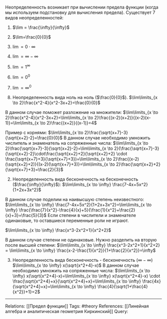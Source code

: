 Неопределенность возникает при вычислении предела функции (когда мы используем подстановку для вычисления предела). Существует 7 видов неопределенностей:
1. $\lim = \frac{\infty}{\infty}$
2. $\lim=\frac{0}{0}$
3. $\lim=0 \cdot \infty$
4. $\lim=\infty - \infty$
5. $\lim=1^{\infty}$
6. $\lim=0^0$
7. $\lim=\infty^{0}$

1. Неопределенность вида ноль на ноль ($\frac{0}{0}$).
$\lim\limits_{x \to 2}\frac{x^2-4}{x^2-3x+2}=\frac{0}{0}$

В данном случае поможет разложение на множители:
$\lim\limits_{x \to 2}\frac{x^2-4}{x^2-3x+2}=\lim\limits_{x \to 2}\frac{(x-2)(x+2)}{(x-2)(x-1)}=\lim\limits_{x \to 2}\frac{(x+2)}{(x-1)}=4$

Пример с корнями:
$\lim\limits_{x \to 2}\frac{\sqrt{x+7}-3}{\sqrt{x+2}-2}=\frac{0}{0}$
В данном случае необходимо умножить числитель и знаменатель на сопряженные числа: 
$\lim\limits_{x \to 2}\frac{\sqrt{x+7}-3}{\sqrt{x+2}-2}=\lim\limits_{x \to 2}(\frac{\sqrt{x+7}-3}{\sqrt{x+2}-2}\cdot\frac{\sqrt{x+2}+2}{\sqrt{x+2}+2} \cdot \frac{\sqrt{x+7}+3}{\sqrt{x+7}+3})=\lim\limits_{x \to 2}\frac{(x-2)(\sqrt{x+2}+2)}{(x-2)(\sqrt{x+7}+3)}=\lim\limits_{x \to 2}\frac{\sqrt{x+2}+2}{\sqrt{x+7}+3}=\frac{2}{3}$

2. Неопределенность вида бесконечность на бесконечность ($\frac{\infty}{\infty}$):
$\lim\limits_{x \to \infty} \frac{7-4x+5x^2}{1+2x+3x^2}$

В данном случае поделим на наивысшую степень неизвестного:
$\lim\limits_{x \to \infty} \frac{7-4x+5x^2}{1+2x+3x^2}=\lim\limits_{x \to \infty} \frac{\frac{7}{x^2}-\frac{4}{x}+5}{\frac{1}{x^2}+\frac{2}{x}+3}=\frac{5}{3}$
Если степени в числители и знаменателе одинаковые, то оставшиеся переменные роли не играют. 

$\lim\limits_{x \to \infty} \frac{x^3-2x^2+1}{x^2+2}$

В данном случае степени не одинаковые. Нужно разделить на вторую после высшей степени:
$\lim\limits_{x \to \infty} \frac{x^3-2x^2+1}{x^2+2} = \lim\limits_{x \to \infty} \frac{x-2-\frac{1}{x^2}}{1+\frac{2}{x^2}}=\infty$

3. Неопределенность вида бесконечность - бесконечность ($\infty - \infty$)
$\lim\limits_{x \to \infty} x(\sqrt{x^2+4}-x)$
В данном случае необходимо умножить на сопряженные числа:
$\lim\limits_{x \to \infty} x(\sqrt{x^2+4}-x)=\lim\limits_{x \to \infty} x(\sqrt{x^2+4}-x) \cdot \frac{\sqrt{x^2+4}+x}{\sqrt{x^2+4}+x}=\lim\limits_{x \to \infty} \frac{4x}{\sqrt{x^2+4}+x}=\lim\limits_{x \to \infty} \frac{4}{\sqrt{1+\frac{4}{x^2}}+1}=2$

___
Relations: [[Предел функции]] 
Tags: #theory 
References: [[Линейная алгебра и аналитическая геометрия Киркинский]] 
Query: 
